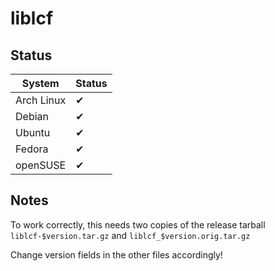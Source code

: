 
# liblcf

## Status

System     | Status
-----------| ------
Arch Linux | ✔
Debian     | ✔
Ubuntu     | ✔
Fedora     | ✔
openSUSE   | ✔

## Notes

To work correctly, this needs two copies of the release tarball
`liblcf-$version.tar.gz` and `liblcf_$version.orig.tar.gz`

Change version fields in the other files accordingly!
